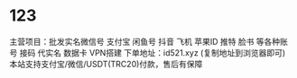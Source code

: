 # 123
主营项目：批发实名微信号 支付宝 闲鱼号 抖音 飞机 苹果ID 推特 脸书 等各种账号 接码 代实名 数据卡 VPN搭建 下单地址：id521.xyz (复制地址到浏览器即可) 本站支持支付宝/微信/USDT(TRC20)付款，售后有保障

